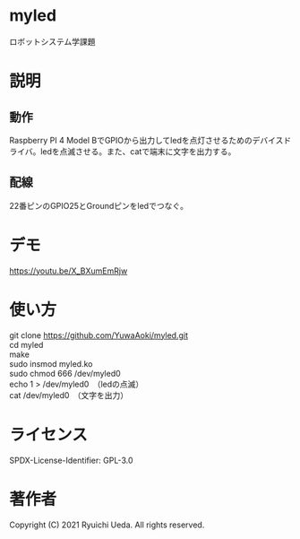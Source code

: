 # myled
ロボットシステム学課題


# 説明
 ## 動作
 Raspberry PI 4 Model BでGPIOから出力してledを点灯させるためのデバイスドライバ。ledを点滅させる。また、catで端末に文字を出力する。
 
 ## 配線
 22番ピンのGPIO25とGroundピンをledでつなぐ。
 
 
# デモ
https://youtu.be/X_BXumEmRjw

# 使い方
 git clone https://github.com/YuwaAoki/myled.git  
 cd myled  
 make  
 sudo insmod myled.ko  
 sudo chmod 666 /dev/myled0  
 echo 1 > /dev/myled0　（ledの点滅）  
 cat /dev/myled0　（文字を出力）  
 

# ライセンス
SPDX-License-Identifier: GPL-3.0


# 著作者
Copyright (C) 2021 Ryuichi Ueda. All rights reserved.
